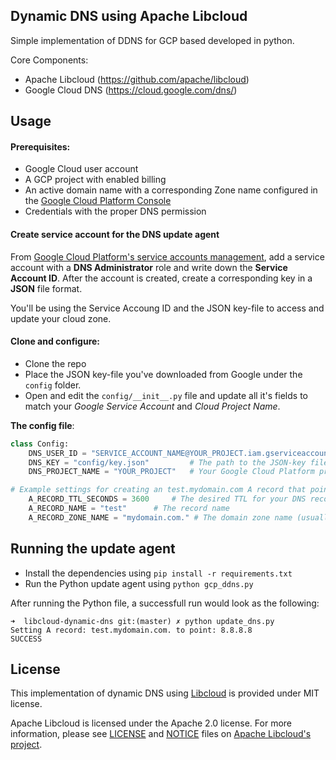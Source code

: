 
## Dynamic DNS using Apache Libcloud
Simple implementation of DDNS for GCP based developed in python.

Core Components:

- Apache Libcloud (https://github.com/apache/libcloud)
- Google Cloud DNS (https://cloud.google.com/dns/)

## Usage
#### Prerequisites:

- Google Cloud user account
- A GCP project with enabled billing
- An active domain name with a corresponding Zone name configured in the [Google Cloud Platform Console](https://console.cloud.google.com/networking/dns/)
- Credentials with the proper DNS permission


#### Create service account for the DNS update agent

From [Google Cloud Platform's service accounts management](https://console.cloud.google.com/iam-admin/serviceaccounts/project), add a service account with a **DNS Administrator** role and write down the **Service Account ID**.
After the account is created, create a corresponding key in a **JSON** file format.

You'll be using the Service Accoung ID and the JSON key-file to access and update your cloud zone.

#### Clone and configure:
* Clone the repo
* Place the JSON key-file you've downloaded from Google under the `config` folder.
* Open and edit the `config/__init__.py` file and update all it's fields to match your *Google Service Account* and *Cloud Project Name*.


**The config file**:

```python
class Config:
    DNS_USER_ID = "SERVICE_ACCOUNT_NAME@YOUR_PROJECT.iam.gserviceaccount.com" # The GCP Service Account ID
    DNS_KEY = "config/key.json" 		# The path to the JSON-key file (relative to the project's root)
    DNS_PROJECT_NAME = "YOUR_PROJECT" 	# Your Google Cloud Platform project name

# Example settings for creating an test.mydomain.com A record that points to your current IP
    A_RECORD_TTL_SECONDS = 3600 	# The desired TTL for your DNS record
    A_RECORD_NAME = "test" 		# The record name
    A_RECORD_ZONE_NAME = "mydomain.com." # The domain zone name (usually- the domain with an ending `.`)

```

## Running the update agent
* Install the dependencies using `pip install -r requirements.txt`
* Run the Python update agent using `python gcp_ddns.py`

After running the Python file, a successfull run would look as the following:

```
➜  libcloud-dynamic-dns git:(master) ✗ python update_dns.py
Setting A record: test.mydomain.com. to point: 8.8.8.8
SUCCESS
```


## License
This implementation of dynamic DNS using [Libcloud](https://github.com/apache/libcloud) is provided under MIT license.

Apache Libcloud is licensed under the Apache 2.0 license. For more information, please see [LICENSE](https://github.com/apache/libcloud/blob/trunk/LICENSE) and [NOTICE](https://github.com/apache/libcloud/blob/trunk/NOTICE) files on [Apache Libcloud's project](https://github.com/apache/libcloud).
